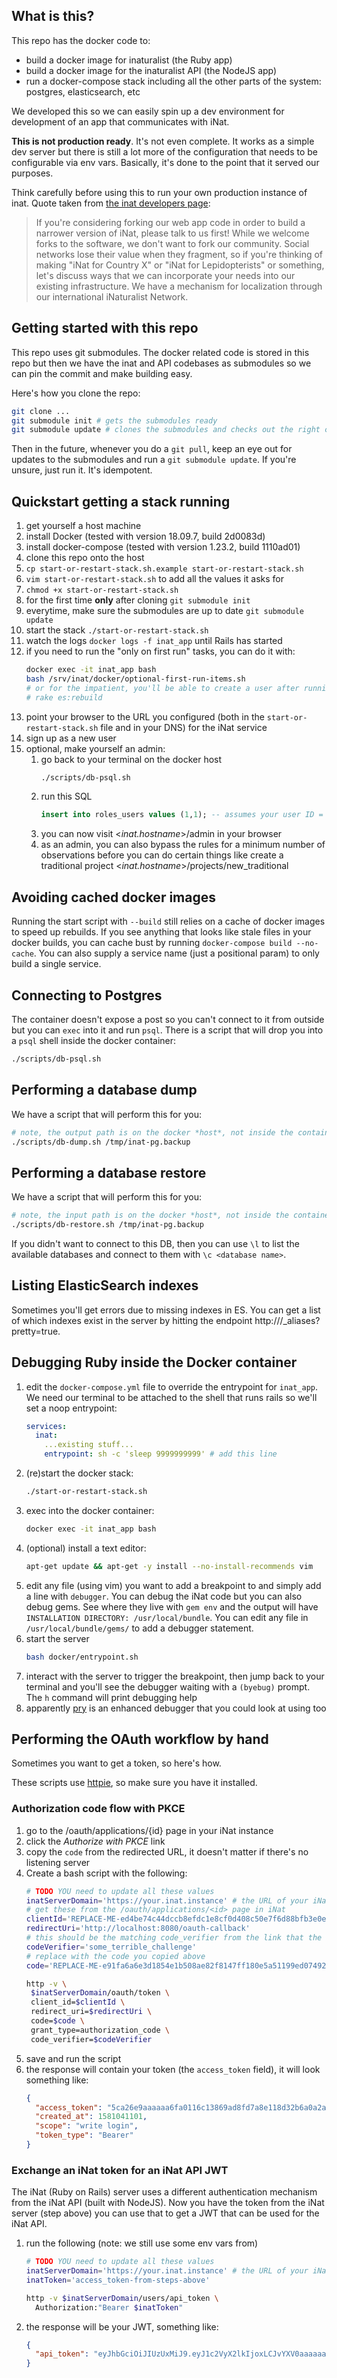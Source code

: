 ## What is this?
This repo has the docker code to:
 - build a docker image for inaturalist (the Ruby app)
 - build a docker image for the inaturalist API (the NodeJS app)
 - run a docker-compose stack including all the other parts of the system:
     postgres, elasticsearch, etc

We developed this so we can easily spin up a dev environment for development of
an app that communicates with iNat.

**This is not production ready**. It's not even complete. It works as a simple
dev server but there is still a lot more of the configuration that needs to be
configurable via env vars. Basically, it's done to the point that it served our
purposes.

Think carefully before using this to run your own production instance of inat.
Quote taken from [the inat developers
page](https://www.inaturalist.org/pages/developers):
> If you're considering forking our web app code in order to build a narrower
> version of iNat, please talk to us first! While we welcome forks to the
> software, we don't want to fork our community. Social networks lose their value
> when they fragment, so if you're thinking of making "iNat for Country X" or
> "iNat for Lepidopterists" or something, let's discuss ways that we can
> incorporate your needs into our existing infrastructure. We have a mechanism for
> localization through our international iNaturalist Network.

## Getting started with this repo

This repo uses git submodules. The docker related code is stored in this repo
but then we have the inat and API codebases as submodules so we can pin the
commit and make building easy.

Here's how you clone the repo:
```bash
git clone ...
git submodule init # gets the submodules ready
git submodule update # clones the submodules and checks out the right commit
```

Then in the future, whenever you do a `git pull`, keep an eye out for updates to
the submodules and run a `git submodule update`. If you're unsure, just run it.
It's idempotent.


## Quickstart getting a stack running
  1. get yourself a host machine
  1. install Docker (tested with version 18.09.7, build 2d0083d)
  1. install docker-compose (tested with version 1.23.2, build 1110ad01)
  1. clone this repo onto the host
  1. `cp start-or-restart-stack.sh.example start-or-restart-stack.sh`
  1. `vim start-or-restart-stack.sh` to add all the values it asks for
  1. `chmod +x start-or-restart-stack.sh`
  1. for the first time **only** after cloning `git submodule init`
  1. everytime, make sure the submodules are up to date `git submodule update`
  1. start the stack `./start-or-restart-stack.sh`
  1. watch the logs `docker logs -f inat_app` until Rails has started
  1. if you need to run the "only on first run" tasks, you can do it with:
      ```bash
      docker exec -it inat_app bash
      bash /srv/inat/docker/optional-first-run-items.sh
      # or for the impatient, you'll be able to create a user after running
      # rake es:rebuild
      ```
  1. point your browser to the URL you configured (both in the
     `start-or-restart-stack.sh` file and in your DNS) for the iNat service
  1. sign up as a new user
  1. optional, make yourself an admin:
        1. go back to your terminal on the docker host
              ```bash
              ./scripts/db-psql.sh
              ```
        1. run this SQL
              ```sql
              insert into roles_users values (1,1); -- assumes your user ID = 1
              ```
        1. you can now visit <*inat.hostname*>/admin in your browser
        1. as an admin, you can also bypass the rules for a minimum number of
             observations before you can do certain things like create a traditional
             project <*inat.hostname*>/projects/new_traditional

## Avoiding cached docker images
Running the start script with `--build` still relies on a cache of docker images
to speed up rebuilds. If you see anything that looks like stale files in your
docker builds, you can cache bust by running `docker-compose build --no-cache`.
You can also supply a service name (just a positional param) to only build a
single service.

## Connecting to Postgres
The container doesn't expose a post so you can't connect to it from outside but
you can `exec` into it and run `psql`. There is a script that will drop you
into a `psql` shell inside the docker container:

```bash
./scripts/db-psql.sh
```

## Performing a database dump
We have a script that will perform this for you:
```bash
# note, the output path is on the docker *host*, not inside the container
./scripts/db-dump.sh /tmp/inat-pg.backup
```

## Performing a database restore
We have a script that will perform this for you:
```bash
# note, the input path is on the docker *host*, not inside the container
./scripts/db-restore.sh /tmp/inat-pg.backup
```

If you didn't want to connect to this DB, then you can use `\l` to list
the available databases and connect to them with `\c <database name>`.

## Listing ElasticSearch indexes
Sometimes you'll get errors due to missing indexes in ES. You can get a list of
which indexes exist in the server by hitting the endpoint
http://<es-container-host-port>/_aliases?pretty=true.

## Debugging Ruby inside the Docker container

  1. edit the `docker-compose.yml` file to override the entrypoint for
     `inat_app`. We need our terminal to be attached to the shell that runs
     rails so we'll set a noop entrypoint:
      ```yml
      services:
        inat:
          ...existing stuff...
          entrypoint: sh -c 'sleep 9999999999' # add this line
      ```
  1. (re)start the docker stack:
      ```bash
      ./start-or-restart-stack.sh
      ```
  1. exec into the docker container:
      ```bash
      docker exec -it inat_app bash
      ```
  1. (optional) install a text editor:
      ```bash
      apt-get update && apt-get -y install --no-install-recommends vim
      ```
  1. edit any file (using vim) you want to add a breakpoint to and simply add a
     line with `debugger`. You can debug the iNat code but you can also debug
     gems. See where they live with `gem env` and the output will have
     `INSTALLATION DIRECTORY: /usr/local/bundle`. You can edit any file in
     `/usr/local/bundle/gems/` to add a debugger statement.
  1. start the server
      ```bash
      bash docker/entrypoint.sh
      ```
  1. interact with the server to trigger the breakpoint, then jump back to your
     terminal and you'll see the debugger waiting with a `(byebug)` prompt. The
     `h` command will print debugging help
  1. apparently [pry](http://pryrepl.org/) is an enhanced debugger that you
     could look at using too

## Performing the OAuth workflow by hand
Sometimes you want to get a token, so here's how.

These scripts use [httpie](https://httpie.org/), so make sure you have it
installed.

### Authorization code flow with PKCE

  1. go to the /oauth/applications/{id} page in your iNat instance
  1. click the *Authorize with PKCE* link
  1. copy the `code` from the redirected URL, it doesn't matter if there's no
     listening server
  1.  Create a bash script with the following:
      ```bash
      # TODO YOU need to update all these values
      inatServerDomain='https://your.inat.instance' # the URL of your iNat instance (use HTTPS if needed)
      # get these from the /oauth/applications/<id> page in iNat
      clientId='REPLACE-ME-ed4be74c44dccb8efdc1e8cf0d408c50e7f6d88bfb3e0e3839825'
      redirectUri='http://localhost:8080/oauth-callback'
      # this should be the matching code_verifier from the link that the UI generates
      codeVerifier='some_terrible_challenge'
      # replace with the code you copied above
      code='REPLACE-ME-e91fa6a6e3d1854e1b508ae82f8147ff180e5a51199ed074920a6'

      http -v \
       $inatServerDomain/oauth/token \
       client_id=$clientId \
       redirect_uri=$redirectUri \
       code=$code \
       grant_type=authorization_code \
       code_verifier=$codeVerifier
      ```
  1. save and run the script
  1. the response will contain your token (the `access_token` field), it will look something like:
      ```json
      {
        "access_token": "5ca26e9aaaaaa6fa0116c13869ad8fd7a8e118d32b6a0a2aed37f4301cb32029",
        "created_at": 1581041101,
        "scope": "write login",
        "token_type": "Bearer"
      }
      ```

### Exchange an iNat token for an iNat API JWT
The iNat (Ruby on Rails) server uses a different authentication mechanism from
the iNat API (built with NodeJS). Now you have the token from the iNat server
(step above) you can use that to get a JWT that can be used for the iNat API.

  1. run the following (note: we still use some env vars from)
      ```bash
      # TODO YOU need to update all these values
      inatServerDomain='https://your.inat.instance' # the URL of your iNat instance (use HTTPS if needed)
      inatToken='access_token-from-steps-above'

      http -v $inatServerDomain/users/api_token \
        Authorization:"Bearer $inatToken"
      ```
  1. the response will be your JWT, something like:
      ```json
      {
        "api_token": "eyJhbGciOiJIUzUxMiJ9.eyJ1c2VyX2lkIjoxLCJvYXV0aaaaaaasaWNhdGlvbl9pZCI6MiwiZXhwIjoxNTgxMTI3MDc4fQ.Ti4aSGEylor-p60MyQCyUAV2I6SO-nEYzmyVeo3sQ1gTNK0HNdQhieU4zqJpyABYtb_C8sjytA8fwFMG4KhTSQ"
      }
      ```
